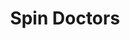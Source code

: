 ---
title: "Spin Doctors"
summary: "Formed in 1988 in New York City, in 1990 the Spin Doctors were signed to Epic Records/Sony Music. The band's debut EP \"Up For Grabs\" was released January 1991. The band's debut album \"Pocket Full Of Kryptonite\" sold poorly until MTV and radio began playing the monster hits \"Two Princes\" and \"Little Miss Can't Be Wrong\", which resulted in the album being sold in over ten million copies. Their 1994 follow-up \"Turn It Upside Down\" was not as successful as \"Pocket Full Of Kryptonite\", though it did sell two million copies. Shortly after the release of Turn It Upside Down, guitarist Eric Schenkman left the band, citing musical and personal differences. He was replaced by Anthony Krizan. The 1996 follow-up, \"You've Got To Believe In Something\" sold poorly, which resulted in guitarist Krizan leaving the band. He was replaced by Eran Tabid. Also during this time, Ivan Neville joined the band on keyboards. 1998, the band signed to Uptown/Universal and released \"Here Comes The Bride\" in 1999. During the recording of \"Here Comes The Bride\", Mark White left the band. The bass tracks on the album were finished by original band member Aaron Comess. The Spin Doctors remained stagnant until 2001, when the closing of the famous New York City club Wetlands brought the original four members back together. The band started playing one-offs and eventually recorded an album, \"Nice Talking To Me\", released September 2005."
image: "spin-doctors.jpg"
---